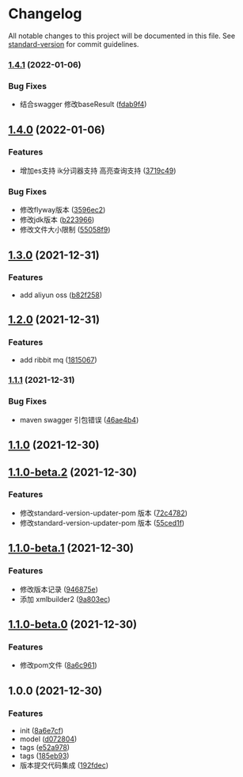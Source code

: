 # Changelog

All notable changes to this project will be documented in this file. See [standard-version](https://github.com/conventional-changelog/standard-version) for commit guidelines.

### [1.4.1](https://github.com/soulRat/spring-boot/compare/v1.4.0...v1.4.1) (2022-01-06)


### Bug Fixes

* 结合swagger 修改baseResult ([fdab9f4](https://github.com/soulRat/spring-boot/commit/fdab9f4a5645a72d5e778fb816fb8e715e57f9dc))

## [1.4.0](https://github.com/soulRat/spring-boot/compare/v1.3.0...v1.4.0) (2022-01-06)


### Features

* 增加es支持 ik分词器支持 高亮查询支持 ([3719c49](https://github.com/soulRat/spring-boot/commit/3719c4905dfbe8d42ff1ea7794c3847dd0d1f4ee))


### Bug Fixes

* 修改flyway版本 ([3596ec2](https://github.com/soulRat/spring-boot/commit/3596ec282983cbc8a9cbc7e7b0c3d74163d070f0))
* 修改jdk版本 ([b223966](https://github.com/soulRat/spring-boot/commit/b223966503b1b2fe12a4819876948b58fdb9b4a7))
* 修改文件大小限制 ([55058f9](https://github.com/soulRat/spring-boot/commit/55058f9b17b2750a581610ae07d341b5dcdaa4d5))

## [1.3.0](https://github.com/soulRat/spring-boot/compare/v1.2.0...v1.3.0) (2021-12-31)


### Features

* add aliyun oss ([b82f258](https://github.com/soulRat/spring-boot/commit/b82f2586d3f77e04b419fbfc5baae01eb595d8fa))

## [1.2.0](https://github.com/soulRat/spring-boot/compare/v1.1.1...v1.2.0) (2021-12-31)


### Features

* add ribbit mq ([1815067](https://github.com/soulRat/spring-boot/commit/1815067e7d0a0134aa181513b188491ee3cf4ece))

### [1.1.1](https://github.com/soulRat/spring-boot/compare/v1.1.0...v1.1.1) (2021-12-31)


### Bug Fixes

* maven swagger 引包错误 ([46ae4b4](https://github.com/soulRat/spring-boot/commit/46ae4b40eb45261fffc399423585db7f77a5cee0))

## [1.1.0](https://github.com/soulRat/spring-boot/compare/v1.1.0-beta.2...v1.1.0) (2021-12-30)

## [1.1.0-beta.2](https://github.com/soulRat/spring-boot/compare/v1.1.0-beta.1...v1.1.0-beta.2) (2021-12-30)


### Features

* 修改standard-version-updater-pom 版本 ([72c4782](https://github.com/soulRat/spring-boot/commit/72c478262737602f20e46487cc5d7ac759b9d36a))
* 修改standard-version-updater-pom 版本 ([55ced1f](https://github.com/soulRat/spring-boot/commit/55ced1ff1f5457b96f3f21243aa53091fc39a324))

## [1.1.0-beta.1](https://github.com/soulRat/spring-boot/compare/v1.1.0-beta.0...v1.1.0-beta.1) (2021-12-30)


### Features

* 修改版本记录 ([946875e](https://github.com/soulRat/spring-boot/commit/946875e0781918a1f4ad450c4afedf4bdd9c1e3d))
* 添加 xmlbuilder2 ([9a803ec](https://github.com/soulRat/spring-boot/commit/9a803ec77d38de9e889e4fcfa00848017faa14cf))

## [1.1.0-beta.0](https://github.com/soulRat/spring-boot/compare/v1.0.0...v1.1.0-beta.0) (2021-12-30)


### Features

* 修改pom文件 ([8a6c961](https://github.com/soulRat/spring-boot/commit/8a6c961a2495d7d4d0aa18b47953083f1fd3876d))

## 1.0.0 (2021-12-30)


### Features

* init ([8a6e7cf](https://github.com/soulRat/spring-boot/commit/8a6e7cf9c693ac9e11c2ed2bb4f14fe8b133b306))
* model ([d072804](https://github.com/soulRat/spring-boot/commit/d072804875ecaffcc6f105433a98914b9d4e4050))
* tags ([e52a978](https://github.com/soulRat/spring-boot/commit/e52a978d91e81b1dd895773e9d69b070305710b1))
* tags ([185eb93](https://github.com/soulRat/spring-boot/commit/185eb9326466b142c2512b54e41d0db280402a89))
* 版本提交代码集成 ([192fdec](https://github.com/soulRat/spring-boot/commit/192fdeceda99678528439e568c96d299143d4cd8))
